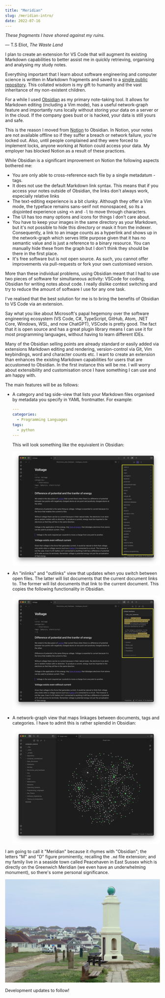 ```yaml
---
title: "Meridian"
slug: /meridian-intro/
date: 2022-07-16
---
```


_These fragments I have shored against my ruins._

&mdash; T.S Eliot, _The Waste Land_

I plan to create an extension for VS Code that will augment its existing Markdown capabilities to better assist me in quickly retrieving, organising and analysing my study notes.

Everything important that I learn about software engineering and computer science is written in Markdown fragments and saved to a [single public repository](https://github.com/thomasabishop/computer-science). This collated wisdom is my gift to humanity and the vast inheritance of my non-existent children.

For a while I used [Obsidian](https://obsidian.md/) as my primary note-taking tool. It allows for Markdown editing (including a Vim mode), has a useful network-graph feature and importantly runs locally without storing your data on a server or in the cloud. If the company goes bust or is hacked, your data is still yours and safe.

This is the reason I moved from [Notion](https://www.notion.so) to Obsidian. In Notion, your notes are not available offline so if they suffer a breach or network failure, you're locked out. Also, until people complained and they were forced to implement locks, anyone working at Notion could access your data. My employer has blocked Notion as a result of these practices.

While Obsidian is a significant improvement on Notion the following aspects bothered me:

- You are only able to cross-reference each file by a single metadatum - tags.
- It does not use the default Markdown link syntax. This means that if you access your notes outside of Obsidian, the links don't always work, especially relative links
- The text-editing experience is a bit clunky. Although they offer a Vim mode, the typeface remains sans-serif not monospaced, so its a disjointed experience using `+h` and `-l` to move through characters.
- The UI has too many options and icons for things I don't care about.
- You have to keep your images in the same directory as your Markdown, but it's not possible to hide this directory or mask it from the indexer. Consequently, a link to an image counts as a hyperlink and shows up in the network-graph which serves little purpose given that it has no semantic value and is just a reference to a binary resource. You can manually hide these from the graph but I don't think they should be there in the first place.
- It's free software but is not open source. As such, you cannot offer improvements via pull-requests or fork your own customised version.

More than these individual problems, using Obsidian meant that I had to use two pieces of software for simultaneous activity: VSCode for coding, Obsidian for writing notes about code. I really dislike context switching and try to reduce the amount of software I use for any one task.

I've realised that the best solution for me is to bring the benefits of Obsidian to VS Code via an extension.

Say what you like about Microsoft's papal hegemony over the software engineering ecosystem (VS Code, C#, TypeScript, GitHub, Atom, .NET Core, Windows, WSL, and now ChatGPT), VSCode is pretty good. The fact that it is open source and has a great plugin library means I can use it for most programming languages, without having to learn different IDEs.

Many of the Obsidian selling points are already standard or easily added via extensions Markdown editing and rendering, version-control via Git, Vim keybindings, word and character counts etc. I want to create an extension than enhances the existing Markdown capabilities for users that are accustomed to Obsidian. In the first instance this will be me. I will worry about extensibility and customisation once I have something I can use and am happy with.

The main features will be as follows:

- A category and tag side-view that lists your Markdown files organised by metadata you specify in YAML frontmatter. For example:

  ```yaml
  ---
  categories:
    - Programming Languages
  tags:
    - python
  ---
  ```

  This will look something like the equivalent in Obsidian:

  ![Obsidian tag view](./img/obsidian-tags.png)

- An "inlinks" and "outlinks" view that updates when you switch between open files. The latter will list documents that the current document links to. The former will list documents that link to the current document. This copies the following functionality in Obsidian.

  ![Obsidian backlinks view](./img/obsidian-backlinks.png)

- A network-graph view that maps linkages between documents, tags and categories. I have to admit this is rather splendid in Obsidian:

  ![](./img/obsidian-graph-view.png)

I am going to call it "Meridian" because it rhymes with "Obsidian"; the letters "M" and "D" figure prominently, recalling the `.md` file extension; and my family live in a seaside town called Peacehaven in East Sussex which is directly on the Greenwich Meridian (we even have an underwhelming monument), so there's some personal significance.

![](./img/meridian-monument.jpg)

Development updates to follow!

